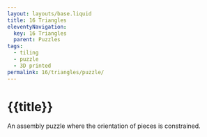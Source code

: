 ```yaml
---
layout: layouts/base.liquid
title: 16 Triangles
eleventyNavigation:
  key: 16 Triangles
  parent: Puzzles
tags:
  - tiling
  - puzzle
  - 3D printed
permalink: 16/triangles/puzzle/
---
```

# {{title}}

An assembly puzzle where the orientation of pieces is constrained.
